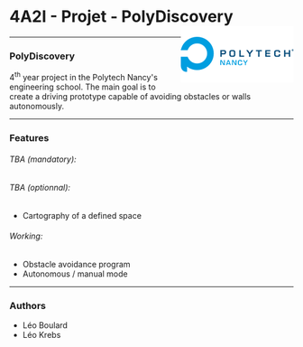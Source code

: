 # 4A2I - Projet - PolyDiscovery<img align="right" width="200" height="100" src="https://github.com/Le099/PolyDiscovery/blob/main/logo.png" alt="Logo Polytech">
---
### PolyDiscovery

4<sup>th</sup> year project in the Polytech Nancy's engineering school.
The main goal is to create a driving prototype capable of avoiding obstacles or walls autonomously.

---
### Features

###### TBA (mandatory):
  

###### TBA (optionnal):
* Cartography of a defined space

###### Working:
* Obstacle avoidance program
* Autonomous / manual mode

---
### Authors
* Léo Boulard
* Léo Krebs
